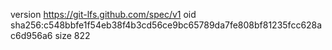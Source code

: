 version https://git-lfs.github.com/spec/v1
oid sha256:c548bbfe1f54eb38f4b3cd56ce9bc65789da7fe808bf81235fcc628ac6d956a6
size 822
